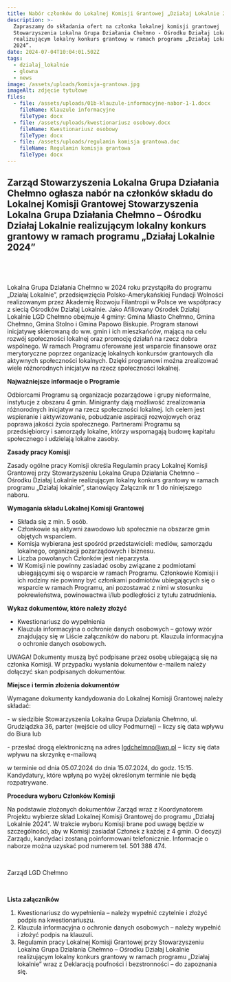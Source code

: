 ```yaml
---
title: Nabór członków do Lokalnej Komisji Grantowej „Działaj Lokalnie 2024”
description: >-
  Zapraszamy do składania ofert na członka lokalnej komisji grantowej
  Stowarzyszenia Lokalna Grupa Działania Chełmno - Ośrodku Działaj Lokalnie
  realizującym lokalny konkurs grantowy w ramach programu „Działaj Lokalnie
  2024”. 
date: 2024-07-04T10:04:01.502Z
tags:
  - dzialaj_lokalnie
  - glowna
  - news
image: /assets/uploads/komisja-grantowa.jpg
imageAlt: zdjęcie tytułowe
files:
  - file: /assets/uploads/01b-klauzule-informacyjne-nabor-1-1.docx
    fileName: Klauzule informacyjne
    fileType: docx
  - file: /assets/uploads/kwestionariusz osobowy.docx
    fileName: Kwestionariusz osobowy
    fileType: docx
  - file: /assets/uploads/regulamin komisja grantowa.doc
    fileName: Regulamin komisja grantowa
    fileType: docx
---
```

## <p class="center">Zarząd Stowarzyszenia Lokalna Grupa Działania Chełmno ogłasza nabór na członków składu do Lokalnej Komisji Grantowej Stowarzyszenia Lokalna Grupa Działania Chełmno – Ośrodku Działaj Lokalnie realizującym lokalny konkurs grantowy w ramach programu „Działaj Lokalnie 2024”</p>

## <BR>

Lokalna Grupa Działania Chełmno w 2024 roku przystąpiła do programu „Działaj Lokalnie”, przedsięwzięcia Polsko-Amerykańskiej Fundacji Wolności realizowanym przez Akademię Rozwoju Filantropii w Polsce we współpracy z siecią Ośrodków Działaj Lokalnie. Jako Afiliowany Ośrodek Działaj Lokalnie LGD Chełmno obejmuje 4 gminy: Gmina Miasto Chełmno, Gmina Chełmno, Gmina Stolno i Gmina Papowo Biskupie. Program stanowi inicjatywę skierowaną do ww. gmin i ich mieszkańców, mającą na celu rozwój społeczności lokalnej oraz  promocję działań na rzecz dobra wspólnego. W ramach Programu oferowane jest wsparcie finansowe oraz merytoryczne poprzez organizację lokalnych konkursów grantowych dla aktywnych społeczności lokalnych. Dzięki programowi można zrealizować wiele różnorodnych inicjatyw na rzecz społeczności lokalnej.

**Najważniejsze informacje o Programie**

Odbiorcami Programu są organizacje pozarządowe i grupy nieformalne, instytucje z obszaru 4 gmin. Minigranty dają możliwość zrealizowania różnorodnych inicjatyw na rzecz społeczności lokalnej. Ich celem jest wspieranie i aktywizowanie, pobudzanie aspiracji rozwojowych oraz poprawa jakości życia społecznego. Partnerami Programu są przedsiębiorcy i samorządy lokalne, którzy wspomagają budowę kapitału społecznego i udzielają lokalne zasoby.

**Zasady pracy Komisji**

Zasady ogólne pracy Komisji określa Regulamin pracy Lokalnej Komisji Grantowej przy Stowarzyszeniu Lokalna Grupa Działania Chełmno – Ośrodku Działaj Lokalnie realizującym lokalny konkurs grantowy w ramach programu „Działaj lokalnie”, stanowiący Załącznik nr 1 do niniejszego naboru.

**Wymagania składu Lokalnej Komisji Grantowej**

* Składa się z min. 5 osób.
* Członkowie są aktywni zawodowo lub społecznie na obszarze gmin objętych wsparciem.
* Komisja wybierana jest spośród przedstawicieli: mediów, samorządu lokalnego, organizacji pozarządowych i biznesu. 
* Liczba powołanych Członków jest nieparzysta.
* W Komisji nie powinny zasiadać osoby związane z podmiotami ubiegającymi się o wsparcie w ramach Programu. Członkowie Komisji i ich rodziny nie powinny być członkami podmiotów ubiegających się o wsparcie w ramach Programu, ani pozostawać z nimi w stosunku pokrewieństwa, powinowactwa i/lub podległości z tytułu zatrudnienia.

**Wykaz dokumentów, które należy złożyć**

* Kwestionariusz do wypełnienia
* Klauzula informacyjna o ochronie danych osobowych – gotowy wzór znajdujący się w Liście załączników do naboru pt. Klauzula informacyjna o ochronie danych osobowych.

UWAGA! Dokumenty muszą być podpisane przez osobę ubiegającą się na członka Komisji. W przypadku wysłania dokumentów e-mailem należy dołączyć skan podpisanych dokumentów.

**Miejsce i termin złożenia dokumentów**

Wymagane dokumenty kandydowania do Lokalnej Komisji Grantowej należy składać:

\- w siedzibie Stowarzyszenia Lokalna Grupa Działania Chełmno, ul. Grudziądzka 36, parter (wejście od ulicy Podmurnej) – liczy się data wpływu do Biura lub 

\- przesłać drogą elektroniczną na adres lgdchelmno@wp.pl – liczy się data wpływu na skrzynkę e-mailową

w terminie od dnia 05.07.2024 do dnia 15.07.2024, do godz. 15:15. Kandydatury, które wpłyną po wyżej określonym terminie nie będą rozpatrywane.

**Procedura wyboru Członków Komisji**

Na podstawie złożonych dokumentów Zarząd wraz z Koordynatorem Projektu wybierze skład Lokalnej Komisji Grantowej do programu „Działaj Lokalnie 2024”. W trakcie wyboru Komisji brane pod uwagę będzie w szczególności, aby w Komisji zasiadał Członek z każdej z 4 gmin. O decyzji Zarządu, kandydaci zostaną poinformowani telefonicznie. Informacje o naborze można uzyskać pod numerem tel. 501 388 474.

<BR>

Zarząd LGD Chełmno 

<BR>

**Lista załączników**

1. Kwestionariusz do wypełnienia – należy wypełnić czytelnie i złożyć podpis na kwestionariuszu.
2. Klauzula informacyjna o ochronie danych osobowych – należy wypełnić i złożyć podpis na klauzuli.
3. Regulamin pracy Lokalnej Komisji Grantowej przy Stowarzyszeniu Lokalna Grupa Działania Chełmno – Ośrodku Działaj Lokalnie realizującym lokalny konkurs grantowy w ramach programu „Działaj lokalnie” wraz z Deklaracją poufności i bezstronności – do zapoznania się.
